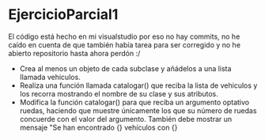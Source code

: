 # EjercicioParcial1

El código está hecho en mi visualstudio por eso no hay commits, no he caído en cuenta de que también había tarea para ser corregido y no he abierto repositorio
hasta ahora perdón :/ 

- Crea al menos un objeto de cada subclase y añádelos a una lista llamada vehiculos.
- Realiza una función llamada catalogar() que reciba la lista de vehiculos y los recorra mostrando el nombre de su clase y sus atributos.
- Modifica la función catalogar() para que reciba un argumento optativo ruedas, haciendo que muestre únicamente los que su número de ruedas concuerde con el valor del argumento. También debe mostrar un mensaje "Se han encontrado {} vehículos con {}
